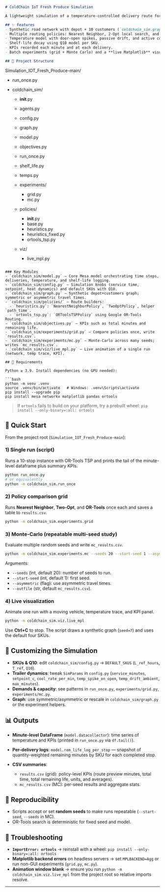 
```markdown
# ColdChain IoT Fresh Produce Simulation

A lightweight simulation of a temperature-controlled delivery route for perishable goods. It models a single refrigerated vehicle serving multiple stores while tracking trailer temperature dynamics and the **remaining shelf-life** of each SKU delivered.

## ✨ Features
- Synthetic road network with depot + 10 customers (`coldchain_sim.graph`).
- Multiple routing policies: Nearest Neighbor, 2-Opt local search, and Google OR-Tools TSP.
- Temperature model with door-open spikes, passive drift, and active cooling.
- Shelf-life decay using Q10 model per SKU.
- KPIs recorded each minute and at each delivery.
- Batch experiments (grid + Monte Carlo) and a **live Matplotlib** visualization.

## 📁 Project Structure
```

Simulation\_IOT\_Fresh\_Produce-main/

* run\_once.py
* coldchain\_sim/

  * **init**.py
  * agents.py
  * config.py
  * graph.py
  * model.py
  * objectives.py
  * run\_once.py
  * shelf\_life.py
  * temps.py
  * experiments/

    * grid.py
    * mc.py
  * policies/

    * **init**.py
    * base.py
    * heuristics.py
    * heuristics\_fixed.py
    * ortools\_tsp.py
  * viz/

    * live\_mpl.py

````

### Key Modules
- `coldchain_sim/model.py` — Core Mesa model orchestrating time steps, deliveries, temperature, and shelf-life logging.
- `coldchain_sim/config.py` — Simulation knobs (service time, setpoint, heat dynamics) and default SKUs with Q10.
- `coldchain_sim/graph.py` — Synthetic depot+customers graph; symmetric or asymmetric travel times.
- `coldchain_sim/policies/` — Route builders:
  - `heuristics.py`: `NearestNeighborPolicy`, `TwoOptPolicy`, helper `path_time`.
  - `ortools_tsp.py`: `ORToolsTSPPolicy` using Google OR-Tools Routing.
- `coldchain_sim/objectives.py` — KPIs such as total minutes and remaining life.
- `coldchain_sim/experiments/grid.py` — Compare policies once, write `results.csv`.
- `coldchain_sim/experiments/mc.py` — Monte-Carlo across many seeds; writes `mc_results.csv`.
- `coldchain_sim/viz/live_mpl.py` — Live animation of a single run (network, temp trace, KPI).

## 🧰 Requirements

Python ≥ 3.9. Install dependencies (no GPU needed):

```bash
python -m venv .venv
source .venv/bin/activate   # Windows: .venv\Scripts\activate
pip install --upgrade pip
pip install mesa networkx matplotlib pandas ortools
````

> If `ortools` fails to build on your platform, try a prebuilt wheel:
> `pip install --only-binary=:all: ortools`

## 🚀 Quick Start

From the project root (`Simulation_IOT_Fresh_Produce-main`):

### 1) Single run (script)

Runs a 10-stop instance with OR-Tools TSP and prints the tail of the minute-level dataframe plus summary KPIs.

```bash
python run_once.py
# or equivalently
python -m coldchain_sim.run_once
```

### 2) Policy comparison grid

Runs **Nearest Neighbor**, **Two-Opt**, and **OR-Tools** once each and saves a table to `results.csv`.

```bash
python -m coldchain_sim.experiments.grid
```

### 3) Monte-Carlo (repeatable multi-seed study)

Evaluate multiple random seeds and write `mc_results.csv`.

```bash
python -m coldchain_sim.experiments.mc --seeds 20 --start-seed 1 --asymmetric --outfile mc_results.csv
```

Arguments:

* `--seeds` (int, default 20): number of seeds to run.
* `--start-seed` (int, default 1): first seed.
* `--asymmetric` (flag): use asymmetric travel times.
* `--outfile` (str, default `mc_results.csv`).

### 4) Live visualization

Animate one run with a moving vehicle, temperature trace, and KPI panel.

```bash
python -m coldchain_sim.viz.live_mpl
```

Use **Ctrl+C** to stop. The script draws a synthetic graph (`seed=7`) and uses the default four SKUs.

## 🔧 Customizing the Simulation

* **SKUs & Q10**: edit `coldchain_sim/config.py` → `DEFAULT_SKUS`
  (`L_ref_hours`, `T_ref`, `Q10`).
* **Trailer dynamics**: tweak `SimParams` in `config.py`
  (`service_minutes`, `setpoint_c`, `cool_rate_per_min`, `temp_spike_on_open`, `temp_drift_ambient`, `max_minutes`).
* **Demands & capacity**: see patterns in `run_once.py`, `experiments/grid.py`, `experiments/mc.py`.
* **Graph**: use symmetric/asymmetric or rescale in `coldchain_sim/graph.py` or the experiment helpers.

## 📊 Outputs

* **Minute-level DataFrame** (`model.datacollector`): time series of temperature and KPIs (printed in `run_once.py` via `df.tail()`).
* **Per-delivery logs**: `model.rem_life_log_per_stop` — snapshot of quantity-weighted remaining minutes by SKU for each completed stop.
* **CSV summaries**:

  * `results.csv` (grid): policy-level KPIs (route preview minutes, total time, total remaining life, units, and averages).
  * `mc_results.csv` (MC): per-seed results and aggregate stats.

## 🧪 Reproducibility

* Scripts accept or set **random seeds** to make runs repeatable (`--start-seed`, `--seeds` in MC).
* OR-Tools search is deterministic for fixed seed and model.

## 🐞 Troubleshooting

* **`ImportError: ortools`** → reinstall with a wheel: `pip install --only-binary=:all: ortools`
* **Matplotlib backend errors** on headless servers → set `MPLBACKEND=Agg` or run non-GUI experiments (`grid.py`, `mc.py`).
* **Animation window blank** → ensure you run `python -m coldchain_sim.viz.live_mpl` from the project root so relative imports resolve.

---

```
```
